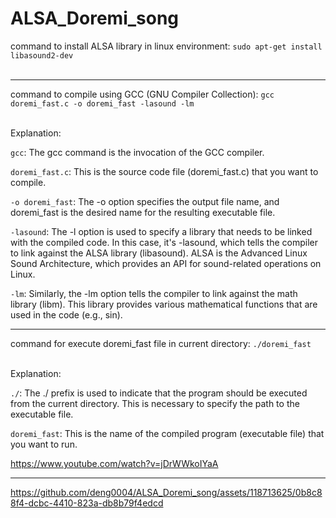# ALSA_Doremi_song


command to install ALSA library in linux environment: `sudo apt-get install libasound2-dev` <br><br>

---

command to compile using GCC (GNU Compiler Collection): `gcc doremi_fast.c -o doremi_fast -lasound -lm`<br><br>

Explanation: 

`gcc`: The gcc command is the invocation of the GCC compiler.

`doremi_fast.c`: This is the source code file (doremi_fast.c) that you want to compile.

`-o doremi_fast`: The -o option specifies the output file name, and doremi_fast is the desired name for the resulting executable file.

`-lasound`: The -l option is used to specify a library that needs to be linked with the compiled code. In this case, it's -lasound, which tells the compiler to link against the ALSA library (libasound). ALSA is the Advanced Linux Sound Architecture, which provides an API for sound-related operations on Linux.

`-lm`: Similarly, the -lm option tells the compiler to link against the math library (libm). This library provides various mathematical functions that are used in the code (e.g., sin).

---
command for execute doremi_fast file in current directory: `./doremi_fast` <br><br>

Explanation: 
 
`./`: The ./ prefix is used to indicate that the program should be executed from the current directory. This is necessary to specify the path to the executable file.

`doremi_fast`: This is the name of the compiled program (executable file) that you want to run.
 

https://www.youtube.com/watch?v=jDrWWkoIYaA

---
https://github.com/deng0004/ALSA_Doremi_song/assets/118713625/0b8c88f4-dcbc-4410-823a-db8b79f4edcd



